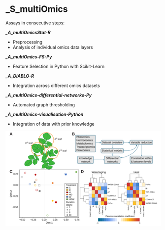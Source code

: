_S_multiOmics
=============

Assays in consecutive steps:

***_A_multiOmicsStat-R***
- Preprocessing
- Analysis of individual omics data layers  

***_A_multiOmics-FS-Py***
- Feature Selection in Python with Scikit-Learn
  
***_A_DiABLO-R***
- Integration across different omics datasets

***_A_multiOmics-differential-networks-Py***
- Automated graph thresholding

***_A_multiOmics-visualisation-Python***
- Integration of data with prior knowledge


![](https://github.com/NIB-SI/multiOmics-integration/blob/main/_p_Omics/_I_Omics/_S_multiOmics/reports/Pipeline.svg)
